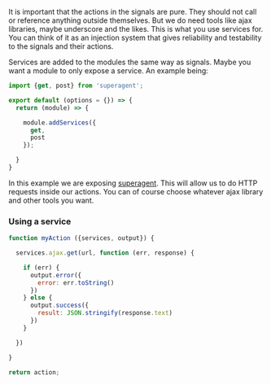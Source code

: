 It is important that the actions in the signals are pure. They should not call or reference anything outside themselves. But we do need tools like ajax libraries, maybe underscore and the likes. This is what you use services for. You can think of it as an injection system that gives reliability and testability to the signals and their actions.

Services are added to the modules the same way as signals. Maybe you want a module to only expose a service. An example being:

```javascript
import {get, post} from 'superagent';

export default (options = {}) => {
  return (module) => {

    module.addServices({
      get,
      post
    });

  }
}
```

In this example we are exposing [superagent](https://github.com/visionmedia/superagent). This will allow us to do HTTP requests inside our actions. You can of course choose whatever ajax library and other tools you want.

### Using a service

```javascript
function myAction ({services, output}) {

  services.ajax.get(url, function (err, response) {

    if (err) {
      output.error({
        error: err.toString()
      })
    } else {
      output.success({
        result: JSON.stringify(response.text)
      })
    }

  })

}

return action;
```

